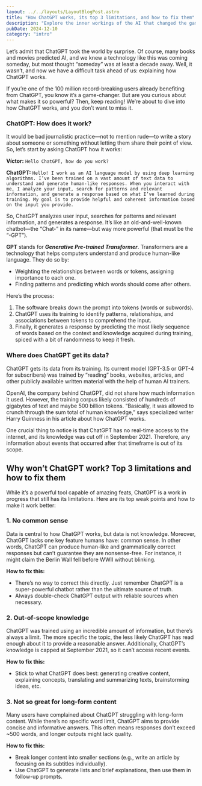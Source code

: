 ```yaml
---
layout: ../../layouts/LayoutBlogPost.astro
title: "How ChatGPT works, its top 3 limitations, and how to fix them"
description: "Explore the inner workings of the AI that changed the game. Learn how ChatGPT works and how to solve its most common mistakes."
pubDate: 2024-12-10
category: "intro"
---
```


Let’s admit that ChatGPT took the world by surprise. Of course, many books and movies predicted AI, and we knew a technology like this was coming someday, but most thought “someday” was at least a decade away. Well, it wasn’t, and now we have a difficult task ahead of us: explaining how ChatGPT works.  

If you’re one of the 100 million record-breaking users already benefiting from ChatGPT, you know it’s a game-changer. But are you curious about what makes it so powerful? Then, keep reading! We’re about to dive into how ChatGPT works, and you don’t want to miss it.

### ChatGPT: How does it work?  
It would be bad journalistic practice—not to mention rude—to write a story about someone or something without letting them share their point of view. So, let’s start by asking ChatGPT how it works:  

**Víctor:**  `Hello ChatGPT, how do you work?` 

**ChatGPT:** `Hello! I work as an AI language model by using deep learning algorithms. I’ve been trained on a vast amount of text data to understand and generate human-like responses. When you interact with me, I analyze your input, search for patterns and relevant information, and generate a response based on what I’ve learned during training. My goal is to provide helpful and coherent information based on the input you provide.`

So, ChatGPT analyzes user input, searches for patterns and relevant information, and generates a response. It’s like an old-and-well-known chatbot—the “Chat-” in its name—but way more powerful (that must be the “-GPT”).  

**GPT** stands for ***Generative Pre-trained Transformer***. Transformers are a technology that helps computers understand and produce human-like language. They do so by:  
- Weighting the relationships between words or tokens, assigning importance to each one.  
- Finding patterns and predicting which words should come after others.  

Here’s the process:  
1. The software breaks down the prompt into tokens (words or subwords).  
2. ChatGPT uses its training to identify patterns, relationships, and associations between tokens to comprehend the input.  
3. Finally, it generates a response by predicting the most likely sequence of words based on the context and knowledge acquired during training, spiced with a bit of randomness to keep it fresh.  

### Where does ChatGPT get its data?  
ChatGPT gets its data from its training. Its current model (GPT-3.5 or GPT-4 for subscribers) was trained by “reading” books, websites, articles, and other publicly available written material with the help of human AI trainers.  

OpenAI, the company behind ChatGPT, did not share how much information it used. However, the training corpus likely consisted of hundreds of gigabytes of text and maybe 500 billion tokens. “Basically, it was allowed to crunch through the sum total of human knowledge,” says specialized writer Harry Guinness in his article about how ChatGPT works.  

One crucial thing to notice is that ChatGPT has no real-time access to the internet, and its knowledge was cut off in September 2021. Therefore, any information about events that occurred after that timeframe is out of its scope.

## Why won’t ChatGPT work? Top 3 limitations and how to fix them  
While it’s a powerful tool capable of amazing feats, ChatGPT is a work in progress that still has its limitations. Here are its top weak points and how to make it work better:  

### 1. No common sense  
Data is central to how ChatGPT works, but data is not knowledge. Moreover, ChatGPT lacks one key feature humans have: common sense. In other words, ChatGPT can produce human-like and grammatically correct responses but can’t guarantee they are nonsense-free. For instance, it might claim the Berlin Wall fell before WWII without blinking.  

**How to fix this:**  
- There’s no way to correct this directly. Just remember ChatGPT is a super-powerful chatbot rather than the ultimate source of truth.  
- Always double-check ChatGPT output with reliable sources when necessary.  

### 2. Out-of-scope knowledge  
ChatGPT was trained using an incredible amount of information, but there’s always a limit. The more specific the topic, the less likely ChatGPT has read enough about it to provide a reasonable answer. Additionally, ChatGPT’s knowledge is capped at September 2021, so it can’t access recent events.  

**How to fix this:**  
- Stick to what ChatGPT does best: generating creative content, explaining concepts, translating and summarizing texts, brainstorming ideas, etc.  

### 3. Not so great for long-form content  
Many users have complained about ChatGPT struggling with long-form content. While there’s no specific word limit, ChatGPT aims to provide concise and informative answers. This often means responses don’t exceed ~500 words, and longer outputs might lack quality.  

**How to fix this:**  
- Break longer content into smaller sections (e.g., write an article by focusing on its subtitles individually).  
- Use ChatGPT to generate lists and brief explanations, then use them in follow-up prompts.